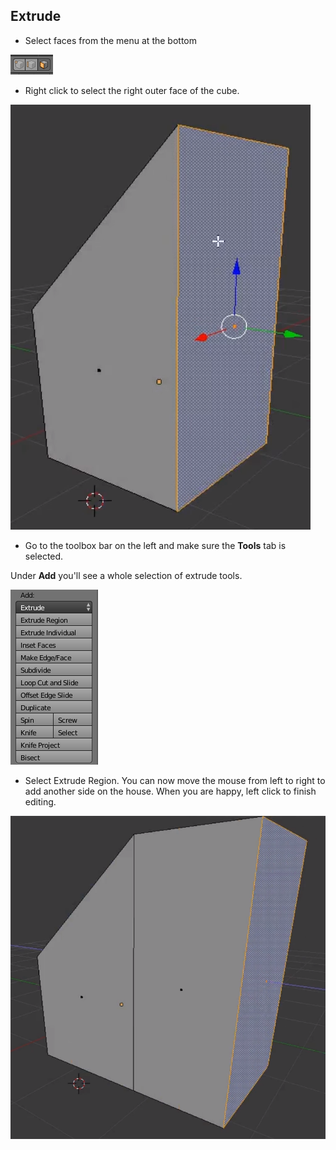 ## Extrude

+ Select faces from the menu at the bottom

![Face tool](images/blender-face-tool.png)

+ Right click to select the right outer face of the cube.

![Select the right face](images/blender-select-right-face.png)

+ Go to the toolbox bar on the left and make sure the **Tools** tab is selected.

Under **Add** you'll see a whole selection of extrude tools.

![Extrude tools](images/blender-extrude-tool.png)

+ Select Extrude Region. You can now move the mouse from left to right to add another side on the house. When you are happy, left click to finish editing.

![Extrude tools](images/blender-drag-right-face.png)
